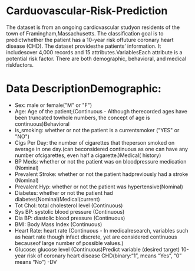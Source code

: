 # Carduovascular-Risk-Prediction
The dataset is from an ongoing cardiovascular studyon residents of the town of Framingham,Massachusetts. The classification goal is to predictwhether the patient has a 10-year risk offuture coronary heart disease (CHD). The dataset providesthe patients’ information. It includesover 4,000 records and 15 attributes.VariablesEach attribute is a potential risk factor. There are both demographic, behavioral, and medical riskfactors.

# Data DescriptionDemographic:
* Sex: male or female("M" or "F")
* Age: Age of the patient;(Continuous - Although therecorded ages have been truncated towhole numbers, the concept of age is continuous)Behavioral
* is_smoking: whether or not the patient is a currentsmoker ("YES" or "NO")
* Cigs Per Day: the number of cigarettes that theperson smoked on average in one day.(can beconsidered continuous as one can have any number ofcigarettes, even half a cigarette.)Medical( history)
* BP Meds: whether or not the patient was on bloodpressure medication (Nominal)
* Prevalent Stroke: whether or not the patient hadpreviously had a stroke (Nominal)
* Prevalent Hyp: whether or not the patient was hypertensive(Nominal)
* Diabetes: whether or not the patient had diabetes(Nominal)Medical(current)
* Tot Chol: total cholesterol level (Continuous)
* Sys BP: systolic blood pressure (Continuous)
* Dia BP: diastolic blood pressure (Continuous)
* BMI: Body Mass Index (Continuous)
* Heart Rate: heart rate (Continuous - In medicalresearch, variables such as heart rate though infact discrete, yet are considered continuous becauseof large number of possible values.)
* Glucose: glucose level (Continuous)Predict variable (desired target)
10-year risk of coronary heart disease CHD(binary:“1”, means “Yes”, “0” means “No”) -DV
